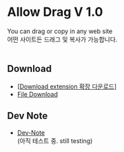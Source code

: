 # Allow Drag V 1.0
You can drag or copy in any web site <br>
어떤 사이트든 드래그 및 복사가 가능합니다.<br><br>
## Download
- <a href='https://addons.mozilla.org/ko/firefox/addon/allow-drag/'>[Download extension 확장 다운로드]</a><br>
- <a href='https://github.com/DM-09/Firefox-Extension/releases/tag/Allow-Drag'>File Download</a>
## Dev Note
- <a href='https://github.com/DM-09/Firefox-Extension/blob/main/Dev-Note/AllowDrag.txt'>Dev-Note</a>
<br>(아직 테스트 중. still testing)
